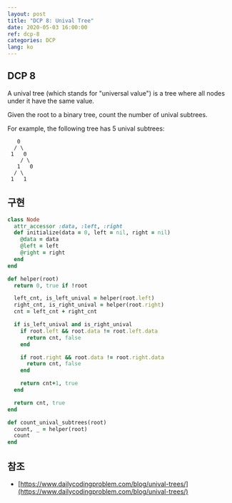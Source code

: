 ```yaml
---
layout: post
title: "DCP 8: Unival Tree"
date: 2020-05-03 16:00:00
ref: dcp-8
categories: DCP
lang: ko
---
```


## **DCP 8**
A unival tree (which stands for "universal value") is a tree where all nodes under it have the same value.

Given the root to a binary tree, count the number of unival subtrees.

For example, the following tree has 5 unival subtrees:

```
   0
  / \
 1   0
    / \
   1   0
  / \
 1   1
```

<div class="divider"></div>

## **구현**
```rb
class Node
  attr_accessor :data, :left, :right
  def initialize(data = 0, left = nil, right = nil)
    @data = data
    @left = left
    @right = right
  end
end

def helper(root)
  return 0, true if !root

  left_cnt, is_left_unival = helper(root.left)
  right_cnt, is_right_unival = helper(root.right)
  cnt = left_cnt + right_cnt

  if is_left_unival and is_right_unival
    if root.left && root.data != root.left.data
      return cnt, false
    end

    if root.right && root.data != root.right.data
      return cnt, false
    end

    return cnt+1, true
  end

  return cnt, true
end

def count_unival_subtrees(root)
  count, _ = helper(root)
  count
end
```

## **참조**
- [https://www.dailycodingproblem.com/blog/unival-trees/](https://www.dailycodingproblem.com/blog/unival-trees/)
